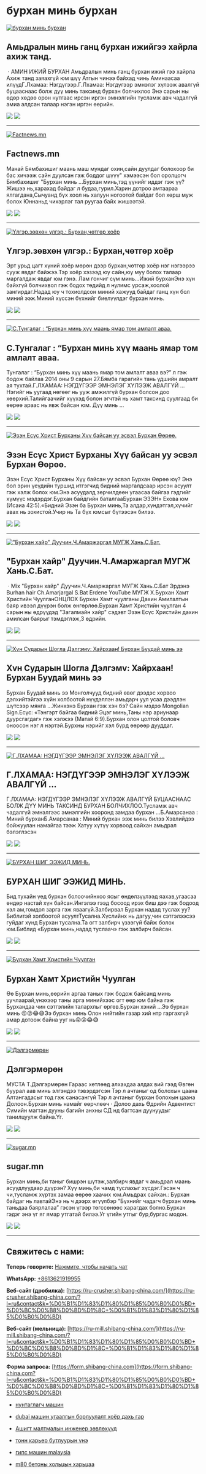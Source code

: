 # бурхан минь бурхан

<a href="https://swt.shibang-china.com/?l=ru&img&k=%D0%B1%D1%83%D1%80%D1%85%D0%B0%D0%BD+%D0%BC%D0%B8%D0%BD%D1%8C+%D0%B1%D1%83%D1%80%D1%85%D0%B0%D0%BD" target="_blank">![бурхан минь бурхан](http://static.shibang-china.com/all-800x300/1032.jpg)</a>

## Амьдралын минь ганц бурхан ижийгээ хайрла ахиж танд.
&nbsp;&#0183;&#32;АМИН ИЖИЙ БУРХАН Амьдралын минь ганц бурхан ижий гээ хайрла Ахиж танд заяахгүй юм шүү Атгын чинээ байхад чинь Аминаасаа илүүдГ.Лхамаа: Нэгдүгээр.Г.Лхамаа: Нэгдүгээр эмнэлэг хүлээж авалгүй буцааснаас болж дүү минь таксинд бурхан болчихлоо Энэ сарын ны өдөр хөдөө орон нутгаас ирсэн иргэн эмнэлгийн тусламж авч чадалгүй амиа алдсан талаар нэгэн иргэн өөрийн.


<a href="https://whatsapp.shibangsoft.com/WhatsApp.php" target="_blank" title="WhatsApp">![](http://static.shibang-china.com/icon/whatsapp.png)</a> <a href="https://swt.shibang-china.com/?l=ru&icon&k=%D0%B1%D1%83%D1%80%D1%85%D0%B0%D0%BD+%D0%BC%D0%B8%D0%BD%D1%8C+%D0%B1%D1%83%D1%80%D1%85%D0%B0%D0%BD" target="_blank">![](http://static.shibang-china.com/icon/chat-ru.png)</a>

---

<a href="https://swt.shibang-china.com/?l=ru&img&k=%D0%B1%D1%83%D1%80%D1%85%D0%B0%D0%BD+%D0%BC%D0%B8%D0%BD%D1%8C+%D0%B1%D1%83%D1%80%D1%85%D0%B0%D0%BD" target="_blank">![Factnews.mn](http://static.shibang-china.com/all-800x300/954.jpg)</a>

## Factnews.mn
Манай Бямбахишиг маань маш мундаг охин,сайн дуулдаг болохоор би бас хичээж сайн дуулсан гэж боддог шүүү&quot; хэмээсэн бол оролцогч Бямбахишиг &quot;Бурхан минь …Бурхан минь,тэд үүнийг иддэг гэж үү?Жишээ нь,харахад байдаг л будаа,гурил.Харин дотроо амтаараа ялгагдана,Сычуанд бүх хоол нь халуун ногоотой байдаг бол хөрш муж болох Юннаньд чихэрлэг тал руугаа байх жишээтэй.


<a href="https://whatsapp.shibangsoft.com/WhatsApp.php" target="_blank" title="WhatsApp">![](http://static.shibang-china.com/icon/whatsapp.png)</a> <a href="https://swt.shibang-china.com/?l=ru&icon&k=%D0%B1%D1%83%D1%80%D1%85%D0%B0%D0%BD+%D0%BC%D0%B8%D0%BD%D1%8C+%D0%B1%D1%83%D1%80%D1%85%D0%B0%D0%BD" target="_blank">![](http://static.shibang-china.com/icon/chat-ru.png)</a>

---

<a href="https://swt.shibang-china.com/?l=ru&img&k=%D0%B1%D1%83%D1%80%D1%85%D0%B0%D0%BD+%D0%BC%D0%B8%D0%BD%D1%8C+%D0%B1%D1%83%D1%80%D1%85%D0%B0%D0%BD" target="_blank">![Үлгэр.зөвхөн үлгэр.: Бурхан,чөтгөр хоёр](http://static.shibang-china.com/all-800x300/74.jpg)</a>

## Үлгэр.зөвхөн үлгэр.: Бурхан,чөтгөр хоёр
Эрт урьд цагт хүний хоёр мөрөн дээр бурхан,чөтгөр хоёр нэг нэгээрээ сууж явдаг байжээ.Тэр хоёр хэзээд юу сайн,юу муу болох талаар маргалдаж явдаг юм гэнэ. Лам гончиг сүм минь…Ижий бурханЭнэ хүн байхгүй болчихвол гэж бодох төдийд л нулимс урсаж,хоолой зангирдаг.Надад юу ч тохиолдсон миний хажууд байдаг ганц хүн бол миний ээж.Миний хүссэн бүхнийг биелүүлдэг бурхан минь.


<a href="https://whatsapp.shibangsoft.com/WhatsApp.php" target="_blank" title="WhatsApp">![](http://static.shibang-china.com/icon/whatsapp.png)</a> <a href="https://swt.shibang-china.com/?l=ru&icon&k=%D0%B1%D1%83%D1%80%D1%85%D0%B0%D0%BD+%D0%BC%D0%B8%D0%BD%D1%8C+%D0%B1%D1%83%D1%80%D1%85%D0%B0%D0%BD" target="_blank">![](http://static.shibang-china.com/icon/chat-ru.png)</a>

---

<a href="https://swt.shibang-china.com/?l=ru&img&k=%D0%B1%D1%83%D1%80%D1%85%D0%B0%D0%BD+%D0%BC%D0%B8%D0%BD%D1%8C+%D0%B1%D1%83%D1%80%D1%85%D0%B0%D0%BD" target="_blank">![С.Тунгалаг : “Бурхан минь хүү маань ямар том амлалт аваа.](http://static.shibang-china.com/all-800x300/1377.jpg)</a>

## С.Тунгалаг : “Бурхан минь хүү маань ямар том амлалт аваа.
Тунгалаг : “Бурхан минь хүү маань ямар том амлалт аваа вэ?” л гэж бодож байлаа 2014 оны 9 сарын 27.Бямба гарагийн тань үдшийн амралт ая тухтай.Г.ЛХАМАА: НЭГДҮГЭЭР ЭМНЭЛЭГ ХҮЛЭЭЖ АВАЛГҮЙ …Нэгийг нь уугаад нөгөөг нь ууж амжилгүй бурхан болсон доо хөөрхий.Талийгаачийг хүүхэд болон эгчтэй нь хамт таксинд суулгаад би өөрөө араас нь явж байсан юм. Дүү минь …


<a href="https://whatsapp.shibangsoft.com/WhatsApp.php" target="_blank" title="WhatsApp">![](http://static.shibang-china.com/icon/whatsapp.png)</a> <a href="https://swt.shibang-china.com/?l=ru&icon&k=%D0%B1%D1%83%D1%80%D1%85%D0%B0%D0%BD+%D0%BC%D0%B8%D0%BD%D1%8C+%D0%B1%D1%83%D1%80%D1%85%D0%B0%D0%BD" target="_blank">![](http://static.shibang-china.com/icon/chat-ru.png)</a>

---

<a href="https://swt.shibang-china.com/?l=ru&img&k=%D0%B1%D1%83%D1%80%D1%85%D0%B0%D0%BD+%D0%BC%D0%B8%D0%BD%D1%8C+%D0%B1%D1%83%D1%80%D1%85%D0%B0%D0%BD" target="_blank">![Эзэн Есүс Христ Бурханы Хүү байсан уу эсвэл Бурхан Өөрөө.](http://static.shibang-china.com/all-800x300/137.jpg)</a>

## Эзэн Есүс Христ Бурханы Хүү байсан уу эсвэл Бурхан Өөрөө.
Эзэн Есүс Христ Бурханы Хүү байсан уу эсвэл Бурхан Өөрөө юү? Энэ бол эрин үеүдийн туршид итгэгчид бидний маргалдсаар ирсэн асуулт гэж хэлж болох юм.Энэ асуудалд зөрчилдөөн угаасаа байгаа гэдгийг хүмүүс мэдэрдэг.Бурхан байдгийн баталгааБурхан ЭЗЭН&#187; Ехова юм (Исаиа 42:5).&#171;Бидний Эзэн ба Бурхан минь,Та алдар,хүндэтгэл,хүчийг авах нь зохистой.Учир нь Та бүх юмсыг бүтээсэн билээ.


<a href="https://whatsapp.shibangsoft.com/WhatsApp.php" target="_blank" title="WhatsApp">![](http://static.shibang-china.com/icon/whatsapp.png)</a> <a href="https://swt.shibang-china.com/?l=ru&icon&k=%D0%B1%D1%83%D1%80%D1%85%D0%B0%D0%BD+%D0%BC%D0%B8%D0%BD%D1%8C+%D0%B1%D1%83%D1%80%D1%85%D0%B0%D0%BD" target="_blank">![](http://static.shibang-china.com/icon/chat-ru.png)</a>

---

<a href="https://swt.shibang-china.com/?l=ru&img&k=%D0%B1%D1%83%D1%80%D1%85%D0%B0%D0%BD+%D0%BC%D0%B8%D0%BD%D1%8C+%D0%B1%D1%83%D1%80%D1%85%D0%B0%D0%BD" target="_blank">![&quot;Бурхан хайр&quot; Дуучин.Ч.Амаржаргал МУГЖ Хань.С.Бат.](http://static.shibang-china.com/all-800x300/1215.jpg)</a>

## &quot;Бурхан хайр&quot; Дуучин.Ч.Амаржаргал МУГЖ Хань.С.Бат.
&nbsp;&#0183;&#32;Mix &quot;Бурхан хайр&quot; Дуучин.Ч.Амаржаргал МУГЖ Хань.С.Бат Эрдэнэ Burhan hair Ch.Amarjargal S.Bat Erdene YouTube МУГЖ Х.Бурхан Хамт Христийн ЧуулганОНЦЛОХ Бурхан Хамт чуулганы Дахин Амилалтын баяр ивээл дүүрэн болж өнгөрлөө.Бурхан Хамт Христийн чуулган 4 сарын ны өдрүүдэд &quot;Загалмайн хайр&quot; сэдэвт Эзэн Есүс Христийн дахин амилсан баярыг тэмдэглэж,3 өдрийн.


<a href="https://whatsapp.shibangsoft.com/WhatsApp.php" target="_blank" title="WhatsApp">![](http://static.shibang-china.com/icon/whatsapp.png)</a> <a href="https://swt.shibang-china.com/?l=ru&icon&k=%D0%B1%D1%83%D1%80%D1%85%D0%B0%D0%BD+%D0%BC%D0%B8%D0%BD%D1%8C+%D0%B1%D1%83%D1%80%D1%85%D0%B0%D0%BD" target="_blank">![](http://static.shibang-china.com/icon/chat-ru.png)</a>

---

<a href="https://swt.shibang-china.com/?l=ru&img&k=%D0%B1%D1%83%D1%80%D1%85%D0%B0%D0%BD+%D0%BC%D0%B8%D0%BD%D1%8C+%D0%B1%D1%83%D1%80%D1%85%D0%B0%D0%BD" target="_blank">![Хvн Сударын Шогла Дэлгэмv: Хайрхаан! Бурхан Буудай минь ээ](http://static.shibang-china.com/all-800x300/908.jpg)</a>

## Хvн Сударын Шогла Дэлгэмv: Хайрхаан! Бурхан Буудай минь ээ
Бурхан Буудай минь ээ Монголчууд бидний өвөг дээдэс хорвоо дэлхийтэйгээ хүйн холбоотой нүүдэллэн амьдарч уул усаа дээдлэн шүтсээр мянга …Жинхэнэ Бурхан гэж хэн бэ? Сайн мэдээ Mongolian Sign.Есүс: &#171;Тэнгэрт байгаа бидний Эцэг минь,Таны нэр ариунаар дуурсгагдаг&#187; гэж хэлжээ (Матай 6:9).Бурхан олон цолтой боловч оноосон нэг л нэртэй.Бурхны нэрийг хэл бүрд өөрөөр дууддаг.


<a href="https://whatsapp.shibangsoft.com/WhatsApp.php" target="_blank" title="WhatsApp">![](http://static.shibang-china.com/icon/whatsapp.png)</a> <a href="https://swt.shibang-china.com/?l=ru&icon&k=%D0%B1%D1%83%D1%80%D1%85%D0%B0%D0%BD+%D0%BC%D0%B8%D0%BD%D1%8C+%D0%B1%D1%83%D1%80%D1%85%D0%B0%D0%BD" target="_blank">![](http://static.shibang-china.com/icon/chat-ru.png)</a>

---

<a href="https://swt.shibang-china.com/?l=ru&img&k=%D0%B1%D1%83%D1%80%D1%85%D0%B0%D0%BD+%D0%BC%D0%B8%D0%BD%D1%8C+%D0%B1%D1%83%D1%80%D1%85%D0%B0%D0%BD" target="_blank">![Г.ЛХАМАА: НЭГДҮГЭЭР ЭМНЭЛЭГ ХҮЛЭЭЖ АВАЛГҮЙ …](http://static.shibang-china.com/all-800x300/502.jpg)</a>

## Г.ЛХАМАА: НЭГДҮГЭЭР ЭМНЭЛЭГ ХҮЛЭЭЖ АВАЛГҮЙ …
Г.ЛХАМАА: НЭГДҮГЭЭР ЭМНЭЛЭГ ХҮЛЭЭЖ АВАЛГҮЙ БУЦААСНААС БОЛЖ ДҮҮ МИНЬ ТАКСИНД БУРХАН БОЛЧИХЛОО.Тусламж авч чадалгүй эмнэлгээс эмнэлгийн хооронд замдаа бурхан …Б.Амарсанаа : Миний бурханБ.Амарсанаа : Миний бурхан ээж минь билээ Хэвлийдээ бойжуулан намайгаа тээж Хатуу хүтүү хорвоод сайхан амьдрал бэлэглэсэн


<a href="https://whatsapp.shibangsoft.com/WhatsApp.php" target="_blank" title="WhatsApp">![](http://static.shibang-china.com/icon/whatsapp.png)</a> <a href="https://swt.shibang-china.com/?l=ru&icon&k=%D0%B1%D1%83%D1%80%D1%85%D0%B0%D0%BD+%D0%BC%D0%B8%D0%BD%D1%8C+%D0%B1%D1%83%D1%80%D1%85%D0%B0%D0%BD" target="_blank">![](http://static.shibang-china.com/icon/chat-ru.png)</a>

---

<a href="https://swt.shibang-china.com/?l=ru&img&k=%D0%B1%D1%83%D1%80%D1%85%D0%B0%D0%BD+%D0%BC%D0%B8%D0%BD%D1%8C+%D0%B1%D1%83%D1%80%D1%85%D0%B0%D0%BD" target="_blank">![БУРХАН ШИГ ЭЭЖИД МИНЬ.](http://static.shibang-china.com/all-800x300/1258.jpg)</a>

## БУРХАН ШИГ ЭЭЖИД МИНЬ.
Бид тухайн үед бурхан болоочийнхоо ясыг өндөлзүүлээд яахав,угаасаа өндөр настай хүн байсан.Ингэлээ гээд босоод ирэх биш дээ гэж бодоод хэл ам,гомдол зарга гэж яваагүй.Залбирвал Бурхан надад туслах уу? Библитэй холбоотой асуултТусална.Хүслийнх нь дагуу,чин сэтгэлээсээ гуйдаг хүнд Бурхан тусална.Та огт залбирч үзээгүй байж болох юм.Библид &#171;Бурхан минь,надад туслаач&#187; гэж залбирч байсан.


<a href="https://whatsapp.shibangsoft.com/WhatsApp.php" target="_blank" title="WhatsApp">![](http://static.shibang-china.com/icon/whatsapp.png)</a> <a href="https://swt.shibang-china.com/?l=ru&icon&k=%D0%B1%D1%83%D1%80%D1%85%D0%B0%D0%BD+%D0%BC%D0%B8%D0%BD%D1%8C+%D0%B1%D1%83%D1%80%D1%85%D0%B0%D0%BD" target="_blank">![](http://static.shibang-china.com/icon/chat-ru.png)</a>

---

<a href="https://swt.shibang-china.com/?l=ru&img&k=%D0%B1%D1%83%D1%80%D1%85%D0%B0%D0%BD+%D0%BC%D0%B8%D0%BD%D1%8C+%D0%B1%D1%83%D1%80%D1%85%D0%B0%D0%BD" target="_blank">![Бурхан Хамт Христийн Чуулган](http://static.shibang-china.com/all-800x300/1010.jpg)</a>

## Бурхан Хамт Христийн Чуулган
Өө Бурхан минь,өөрийн аргаа таных гэж бодож байсанд минь уучлаарай,үнэхээр таны арга минийхээс огт өөр юм байна гэж Бурхандаа чин сэтгэлийн талархлыг өргөв.Бурхан хэний …Ээ бурхан минь 😜😝😂😅Ээ бурхан минь Олон нийтийн газар хий нтр гаргахгүй амар дотоож байна ууг нь😜😝😂😅


<a href="https://whatsapp.shibangsoft.com/WhatsApp.php" target="_blank" title="WhatsApp">![](http://static.shibang-china.com/icon/whatsapp.png)</a> <a href="https://swt.shibang-china.com/?l=ru&icon&k=%D0%B1%D1%83%D1%80%D1%85%D0%B0%D0%BD+%D0%BC%D0%B8%D0%BD%D1%8C+%D0%B1%D1%83%D1%80%D1%85%D0%B0%D0%BD" target="_blank">![](http://static.shibang-china.com/icon/chat-ru.png)</a>

---

<a href="https://swt.shibang-china.com/?l=ru&img&k=%D0%B1%D1%83%D1%80%D1%85%D0%B0%D0%BD+%D0%BC%D0%B8%D0%BD%D1%8C+%D0%B1%D1%83%D1%80%D1%85%D0%B0%D0%BD" target="_blank">![Дэлгэрмөрөн](http://static.shibang-china.com/all-800x300/144.jpg)</a>

## Дэлгэрмөрөн
МУСТА Т.Дэлгэрмөрөн Гараас хөтлөөд алхахдаа алдах вий гээд Өвгөн буурал аав минь элгэндээ тэвэрдэгсэн Тэр л ачтаныг од болохын цаана Алтангадасыг тод гэж санасангүй Тэр л ачтаныг бурхан болохын цаана Долоон.Бурхан минь намайг өөрчлөөч&nbsp;&#0183;&#32;Долоо дахь Өдрийн Адвентист Сүмийн магтан дууны багийн анхны СД нд багтсан дуунуудыг танилцуулж байна.Үг.


<a href="https://whatsapp.shibangsoft.com/WhatsApp.php" target="_blank" title="WhatsApp">![](http://static.shibang-china.com/icon/whatsapp.png)</a> <a href="https://swt.shibang-china.com/?l=ru&icon&k=%D0%B1%D1%83%D1%80%D1%85%D0%B0%D0%BD+%D0%BC%D0%B8%D0%BD%D1%8C+%D0%B1%D1%83%D1%80%D1%85%D0%B0%D0%BD" target="_blank">![](http://static.shibang-china.com/icon/chat-ru.png)</a>

---

<a href="https://swt.shibang-china.com/?l=ru&img&k=%D0%B1%D1%83%D1%80%D1%85%D0%B0%D0%BD+%D0%BC%D0%B8%D0%BD%D1%8C+%D0%B1%D1%83%D1%80%D1%85%D0%B0%D0%BD" target="_blank">![sugar.mn](http://static.shibang-china.com/all-800x300/921.jpg)</a>

## sugar.mn
Бурхан минь,би таныг бишрэн шүтэж,залбирч явдаг ч амьдрал маань асуудлуудаар дүүрэн? Хүү минь,би чамд туслахыг хүсдэг.Гэсэн ч чи,тусламж хүртэх замаа өөрөө хаачих юм.Амьдрах сайхан.: Бурхан байдаг нь лавтайЭнэ нь ч дээрх өгүүлбэр “Бүхнийг чадагч бурхан минь таньдаа баярлалаа” гэсэн үгээр төгссөнөөс харагдах болно.Бурхан гэдэг энэ үг яг ямар утгатай билээ.Уг үгийн утгыг бур,бургас модон.


<a href="https://whatsapp.shibangsoft.com/WhatsApp.php" target="_blank" title="WhatsApp">![](http://static.shibang-china.com/icon/whatsapp.png)</a> <a href="https://swt.shibang-china.com/?l=ru&icon&k=%D0%B1%D1%83%D1%80%D1%85%D0%B0%D0%BD+%D0%BC%D0%B8%D0%BD%D1%8C+%D0%B1%D1%83%D1%80%D1%85%D0%B0%D0%BD" target="_blank">![](http://static.shibang-china.com/icon/chat-ru.png)</a>

---
## Свяжитесь с нами:

**Теперь говорите:** [Нажмите, чтобы начать чат](https://swt.shibang-china.com?l=ru&contact&k=%D0%B1%D1%83%D1%80%D1%85%D0%B0%D0%BD+%D0%BC%D0%B8%D0%BD%D1%8C+%D0%B1%D1%83%D1%80%D1%85%D0%B0%D0%BD)

**WhatsApp:**  [+8613621919955](https://whatsapp.shibangsoft.com/WhatsApp.php)

**Веб-сайт (дробилка):** [https://ru-crusher.shibang-china.com/](https://ru-crusher.shibang-china.com/?l=ru&contact&k=%D0%B1%D1%83%D1%80%D1%85%D0%B0%D0%BD+%D0%BC%D0%B8%D0%BD%D1%8C+%D0%B1%D1%83%D1%80%D1%85%D0%B0%D0%BD)

**Веб-сайт (мельница):** [https://ru-mill.shibang-china.com/](https://ru-mill.shibang-china.com/?l=ru&contact&k=%D0%B1%D1%83%D1%80%D1%85%D0%B0%D0%BD+%D0%BC%D0%B8%D0%BD%D1%8C+%D0%B1%D1%83%D1%80%D1%85%D0%B0%D0%BD)

**Форма запроса:** [https://form.shibang-china.com](https://form.shibang-china.com?l=ru&contact&k=%D0%B1%D1%83%D1%80%D1%85%D0%B0%D0%BD+%D0%BC%D0%B8%D0%BD%D1%8C+%D0%B1%D1%83%D1%80%D1%85%D0%B0%D0%BD)

* [нунтаглагч машин](../126/%D0%BD%D1%83%D0%BD%D1%82%D0%B0%D0%B3%D0%BB%D0%B0%D0%B3%D1%87%20%D0%BC%D0%B0%D1%88%D0%B8%D0%BD.md)

* [dubai машин угаалгын борлуулалт хоёр дахь гар](../129/dubai%20%D0%BC%D0%B0%D1%88%D0%B8%D0%BD%20%D1%83%D0%B3%D0%B0%D0%B0%D0%BB%D0%B3%D1%8B%D0%BD%20%D0%B1%D0%BE%D1%80%D0%BB%D1%83%D1%83%D0%BB%D0%B0%D0%BB%D1%82%20%D1%85%D0%BE%D1%91%D1%80%20%D0%B4%D0%B0%D1%85%D1%8C%20%D0%B3%D0%B0%D1%80.md)

* [Ашигт малтмалын инженер зөвлөхүүд](../130/%D0%90%D1%88%D0%B8%D0%B3%D1%82%20%D0%BC%D0%B0%D0%BB%D1%82%D0%BC%D0%B0%D0%BB%D1%8B%D0%BD%20%D0%B8%D0%BD%D0%B6%D0%B5%D0%BD%D0%B5%D1%80%20%D0%B7%D3%A9%D0%B2%D0%BB%D3%A9%D1%85%D2%AF%D2%AF%D0%B4.md)

* [тонн карьер бутлуурын үнэ](../128/%D1%82%D0%BE%D0%BD%D0%BD%20%D0%BA%D0%B0%D1%80%D1%8C%D0%B5%D1%80%20%D0%B1%D1%83%D1%82%D0%BB%D1%83%D1%83%D1%80%D1%8B%D0%BD%20%D2%AF%D0%BD%D1%8D.md)

* [гипс машин malaysia](../129/%D0%B3%D0%B8%D0%BF%D1%81%20%D0%BC%D0%B0%D1%88%D0%B8%D0%BD%20malaysia.md)

* [m80 бетоны хольцын харьцаа](../128/m80%20%D0%B1%D0%B5%D1%82%D0%BE%D0%BD%D1%8B%20%D1%85%D0%BE%D0%BB%D1%8C%D1%86%D1%8B%D0%BD%20%D1%85%D0%B0%D1%80%D1%8C%D1%86%D0%B0%D0%B0.md)